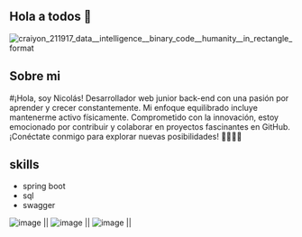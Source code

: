 ## Hola a todos 👋

![craiyon_211917_data__intelligence__binary_code__humanity__in_rectangle_format](https://github.com/nicolasmahecha1125/nicolasmahecha1125/assets/141942565/7c4dac37-c13d-4e1f-acb3-8e81ebca04b2)

## Sobre mi
#¡Hola, soy Nicolás! Desarrollador web junior back-end con una pasión por aprender y crecer constantemente. Mi enfoque equilibrado incluye mantenerme activo físicamente. Comprometido con la innovación, estoy emocionado por contribuir y colaborar en proyectos fascinantes en GitHub. ¡Conéctate conmigo para explorar nuevas posibilidades! 🚀👨‍💻✨


## skills
- spring boot
- sql
- swagger
  
![image](https://github.com/nicolasmahecha1125/nicolasmahecha1125/assets/141942565/3d958d48-ba48-435a-8b47-73c14b9156ba)  ||    ![image](https://github.com/nicolasmahecha1125/nicolasmahecha1125/assets/141942565/5b034fdb-317a-4edf-ae98-71bfc20b9f59)   ||      ![image](https://github.com/nicolasmahecha1125/nicolasmahecha1125/assets/141942565/041741cb-f1dd-4ba6-86f1-0810d617e54a)   || 





